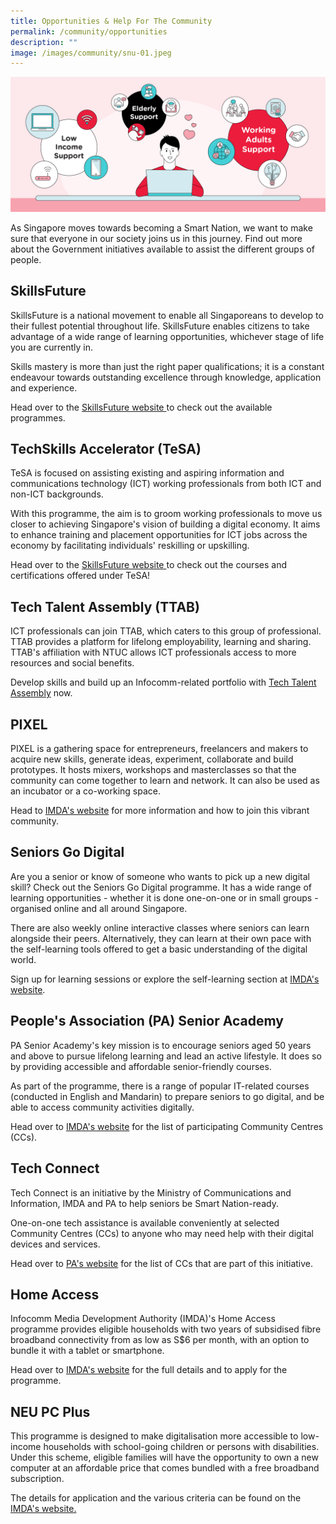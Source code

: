 ```yaml
---
title: Opportunities & Help For The Community
permalink: /community/opportunities
description: ""
image: /images/community/snu-01.jpeg
---
```


![Opportunities & help for the community](/images/community/opportunities-help.png)

As Singapore moves towards becoming a Smart Nation, we want to make sure that everyone in our society joins us in this journey. Find out more about the Government initiatives available to assist the different groups of people.

## SkillsFuture

SkillsFuture is a national movement to enable all Singaporeans to develop to their fullest potential throughout life. SkillsFuture enables citizens to take advantage of a wide range of learning opportunities, whichever stage of life you are currently in.

Skills mastery is more than just the right paper qualifications; it is a constant endeavour towards outstanding excellence through knowledge, application and experience.

Head over to the [SkillsFuture website ](https://www.skillsfuture.gov.sg/) to check out the available programmes.

## TechSkills Accelerator (TeSA)

TeSA is focused on assisting existing and aspiring information and communications technology (ICT) working professionals from both ICT and non-ICT backgrounds.

With this programme, the aim is to groom working professionals to move us closer to achieving Singapore's vision of building a digital economy. It aims to enhance training and placement opportunities for ICT jobs across the economy by facilitating individuals' reskilling or upskilling.

Head over to the [SkillsFuture website ](https://www.skillsfuture.gov.sg/tesa/) to check out the courses and certifications offered under TeSA!

## Tech Talent Assembly (TTAB)

ICT professionals can join TTAB, which caters to this group of professional. TTAB provides a platform for lifelong employability, learning and sharing. TTAB's affiliation with NTUC allows ICT professionals access to more resources and social benefits.

Develop skills and build up an Infocomm-related portfolio with [Tech Talent Assembly](https://www.ttab.org.sg/Pages/index.aspx) now.

## PIXEL

PIXEL is a gathering space for entrepreneurs, freelancers and makers to acquire new skills, generate ideas, experiment, collaborate and build prototypes. It hosts mixers, workshops and masterclasses so that the community can come together to learn and network. It can also be used as an incubator or a co-working space.

Head to [IMDA's website](https://www.imda.gov.sg/impixel#2) for more information and how to join this vibrant community.

## Seniors Go Digital

Are you a senior or know of someone who wants to pick up a new digital skill? Check out the Seniors Go Digital programme. It has a wide range of learning opportunities - whether it is done one-on-one or in small groups - organised online and all around Singapore.

There are also weekly online interactive classes where seniors can learn alongside their peers. Alternatively, they can learn at their own pace with the self-learning tools offered to get a basic understanding of the digital world.

Sign up for learning sessions or explore the self-learning section at [IMDA's website](https://www.imda.gov.sg/en/seniorsgodigital/learn).

## People's Association (PA) Senior Academy

PA Senior Academy's key mission is to encourage seniors aged 50 years and above to pursue lifelong learning and lead an active lifestyle. It does so by providing accessible and affordable senior-friendly courses.

As part of the programme, there is a range of popular IT-related courses (conducted in English and Mandarin) to prepare seniors to go digital, and be able to access community activities digitally.  
  
Head over to [IMDA's website](https://www.imda.gov.sg/en/seniorsgodigital/Stories/PA-Senior-Academy) for the list of participating Community Centres (CCs).

## Tech Connect

Tech Connect is an initiative by the Ministry of Communications and Information, IMDA and PA to help seniors be Smart Nation-ready.

One-on-one tech assistance is available conveniently at selected Community Centres (CCs) to anyone who may need help with their digital devices and services.

Head over to [PA's website](https://www.pa.gov.sg/engage/connect-with-government/tech-connect-brochures) for the list of CCs that are part of this initiative.

## Home Access

Infocomm Media Development Authority (IMDA)'s Home Access programme provides eligible households with two years of subsidised fibre broadband connectivity from as low as S$6 per month, with an option to bundle it with a tablet or smartphone.

Head over to [IMDA's website](https://www.imda.gov.sg/programme-listing/home-access) for the full details and to apply for the programme.

## NEU PC Plus

This programme is designed to make digitalisation more accessible to low-income households with school-going children or persons with disabilities. Under this scheme, eligible families will have the opportunity to own a new computer at an affordable price that comes bundled with a free broadband subscription.

The details for application and the various criteria can be found on the [IMDA's website.](https://www.imda.gov.sg/neupc)